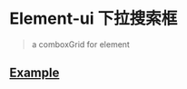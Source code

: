 # Element-ui 下拉搜索框

> a comboxGrid for element

## [Example](https://github.com/wbmins/blog/blob/master/code/vue/comboxGrid/demo.vue)
